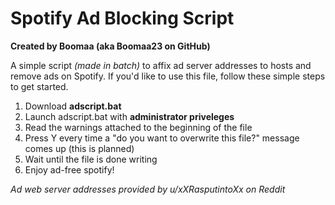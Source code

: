 # Spotify Ad Blocking Script
**Created by Boomaa (aka Boomaa23 on GitHub)**

A simple script *(made in batch)* to affix ad server addresses to hosts and remove ads on Spotify. If you'd like to use this file, follow these simple steps to get started.
  1. Download **adscript.bat**
  2. Launch adscript.bat with **administrator priveleges**
  3. Read the warnings attached to the beginning of the file
  4. Press Y every time a "do you want to overwrite this file?" message comes up (this is planned)
  5. Wait until the file is done writing
  6. Enjoy ad-free spotify!

*Ad web server addresses provided by u/xXRasputintoXx on Reddit*
<!-- DISCLAIMER(S): I AM NOT LIABLE FOR ANY DAMAGE CAUSED BY THE INDUCTION OF MY SCRIPT TO YOUR COMPUTING DEVICE. DO NOT RUN THIS MORE THAN ONCE, THAT CAN BECOME DANGEROUS. IF YOU DO NOT FOLLOW THE INSTRUCTIONS OR GUIDANCE, THEN I AM NOT RESPONSIBLE FOR ANY UNINTENDED CONSEQUENCES IN ANY WAY, SHAPE, OR FORM. THANK YOU FOR YOUR COOPERATION. -->
